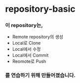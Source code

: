 # repository-basic
### 이 repository는,
* Remote repository의 생성
* Local로 Clone
* Local에서 수정
* Local에서 Commit
* Reomote로 Push
### 를 연습하기 위해 만들어졌습니다.
